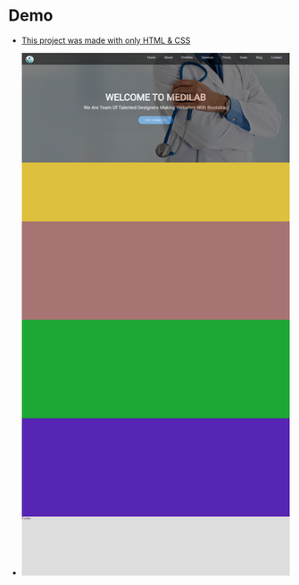 
# Demo

- [This project was made with only HTML & CSS](https://medilab-html-css.vercel.app/)

- ![](./project.png)